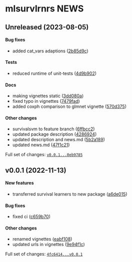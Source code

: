 # mlsurvlrnrs NEWS

## Unreleased (2023-08-05)

#### Bug fixes

-   added cat\_vars adaptions
    ([2b85d9c](https://github.com/kapsner/mlsurvlrnrs/tree/2b85d9c2535c274d892121a7a7dbe29d27ca8431))

#### Tests

-   reduced runtime of unit-tests
    ([4d9b902](https://github.com/kapsner/mlsurvlrnrs/tree/4d9b9026d328bb52d86b8c568e587b99ce40319f))

#### Docs

-   making vignettes static
    ([3dd080a](https://github.com/kapsner/mlsurvlrnrs/tree/3dd080a905589c727b337492a37c605fce198030))
-   fixed typo in vignettes
    ([7479fad](https://github.com/kapsner/mlsurvlrnrs/tree/7479fad1f53702102bff8d6e896b5a32b566da2c))
-   added coxph comparison to glmnet vignette
    ([570d375](https://github.com/kapsner/mlsurvlrnrs/tree/570d3758b6934fd1e87f9c93291af6ae7965d51a))

#### Other changes

-   survivalsvm to feature branch
    ([6ffbcc2](https://github.com/kapsner/mlsurvlrnrs/tree/6ffbcc20abc26ffe22eaee01b02e6f65f6547da3))
-   updated package description
    ([4286924](https://github.com/kapsner/mlsurvlrnrs/tree/428692428ec8fe7630ae826e9c2483506ca94188))
-   updated description and news.md
    ([5b2a189](https://github.com/kapsner/mlsurvlrnrs/tree/5b2a189258449e19bf1132cea57d69c56462acb4))
-   updated news.md
    ([47f1c21](https://github.com/kapsner/mlsurvlrnrs/tree/47f1c21f0bf91eba432dec35671411fab24bd4d0))

Full set of changes:
[`v0.0.1...0eb9785`](https://github.com/kapsner/mlsurvlrnrs/compare/v0.0.1...0eb9785)

## v0.0.1 (2022-11-13)

#### New features

-   transferred survival learners to new package
    ([a6de015](https://github.com/kapsner/mlsurvlrnrs/tree/a6de015f165d11be49859b5b99bab71b4163b324))

#### Bug fixes

-   fixed ci
    ([c659b70](https://github.com/kapsner/mlsurvlrnrs/tree/c659b70458f88c36ede5b390b6184a5555d96a53))

#### Other changes

-   renamed vignettes
    ([eabf108](https://github.com/kapsner/mlsurvlrnrs/tree/eabf108b05680f9e55e2657c445ed877ad7ddbe8))
-   updated urls in vignettes
    ([9e94f1c](https://github.com/kapsner/mlsurvlrnrs/tree/9e94f1c35e663e5bdfe98867c562c26603c3a6d5))

Full set of changes:
[`4fc6414...v0.0.1`](https://github.com/kapsner/mlsurvlrnrs/compare/4fc6414...v0.0.1)
